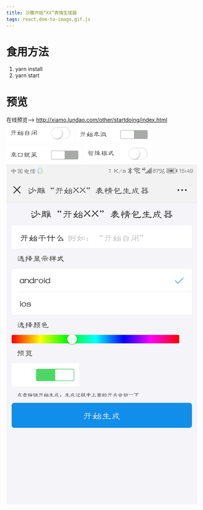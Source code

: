 ```yaml
---
title: 沙雕开始“XX”表情生成器
tags: react,dom-to-image,gif.js
---
```


# 食用方法
 1. yarn install
 2. yarn start

# 预览
在线预览--> http://xiamo.lundao.com/other/startdoing/index.html
![2](https://raw.githubusercontent.com/csfwff/startdoing/master/screenshot/1.gif)    ![3](https://raw.githubusercontent.com/csfwff/startdoing/master/screenshot/2.gif) 
![4](https://raw.githubusercontent.com/csfwff/startdoing/master/screenshot/3.gif)  ![5](https://raw.githubusercontent.com/csfwff/startdoing/master/screenshot/4.gif)
![1](https://raw.githubusercontent.com/csfwff/startdoing/master/screenshot/Screenshot_20181226-154957.jpg)